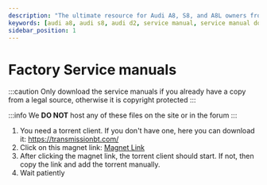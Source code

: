 ```yaml
---
description: "The ultimate resource for Audi A8, S8, and A8L owners from 1994 to 2002. Find tutorials, service manuals, and a community of enthusiasts dedicated to the classic Audi series."
keywords: [audi a8, audi s8, audi d2, service manual, service manual download, technical manual, 1994, 1995, 1996, 1997, 1998, 1999, 2000, 2001, 2002, 6.0, 4.2, 3.7, 3.3, 2.8, 2.5, AZC, AUW, AUX, AQH, AVP, BCS, AYS, ABZ, AKG, AHC, AKH, AQG, AKC, AKF, ACK, ALG, APR, AQD, AMX, AFB, AKN, AKE]
sidebar_position: 1
---
```


# Factory Service manuals

:::caution
Only download the service manuals if you already have a copy from a legal source, otherwise it is copyright protected
:::

:::info
We **DO NOT** host any of these files on the site or in the forum
:::

 1. You need a torrent client. If you don't have one, here you can download it: https://transmissionbt.com/
 2. Click on this magnet link: [Magnet Link](magnet:?xt=urn:btih:ef7dc1dc1278816dd41def89f87ca7d767955877&dn=AUDI%20A8%20D2%204D%201994-2002&tr=udp%3a%2f%2ftracker.openbittorrent.com%3a80&tr=udp%3a%2f%2fopen.demonii.com%3a1337%2fannounce)
 3. After clicking the magnet link, the torrent client should start. If not, then copy the link and add the torrent manually.
 4. Wait patiently
